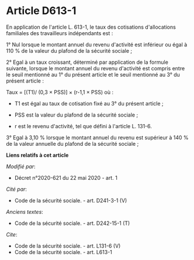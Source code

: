 # Article D613-1

En application de l'article L. 613-1, le taux des cotisations d'allocations familiales des travailleurs indépendants est : 

1° Nul lorsque le montant annuel du revenu d'activité est inférieur ou égal à 110 % de la valeur du plafond de la sécurité
sociale ; 

2° Egal à un taux croissant, déterminé par application de la formule suivante, lorsque le montant annuel du revenu d'activité
est compris entre le seuil mentionné au 1° du présent article et le seuil mentionné au 3° du présent article : 

Taux = [(T1)/ (0,3 × PSS)] × (r-1,1 × PSS) où :

- T1 est égal au taux de cotisation fixé au 3° du présent article ;

- PSS est la valeur du plafond de la sécurité sociale ;

- r est le revenu d'activité, tel que défini à l'article L. 131-6.

3° Egal à 3,10 % lorsque le montant annuel du revenu est supérieur à 140 % de la valeur annuelle du plafond de la sécurité
sociale ;

**Liens relatifs à cet article**

_Modifié par_:

  - Décret n°2020-621 du 22 mai 2020 - art. 1

_Cité par_:

  - Code de la sécurité sociale. - art. D241-3-1 (V)

_Anciens textes_:

  - Code de la sécurité sociale. - art. D242-15-1 (T)

_Cite_:

  - Code de la sécurité sociale. - art. L131-6 (V)
  - Code de la sécurité sociale. - art. L613-1

